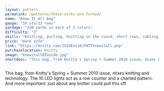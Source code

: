 ```yaml
---
layout: pattern
permalink: /patterns/these-socks-are-forked/
name: "Know It All Bag"
gauge: "10 sts/13 rows"
yardage: "220 yards in each of 2 colors"
difficulty: "3"
skills: "Knitting, purling, knitting in the round, short rows, cabling, lace, reading charts"
price: "more info"
link: "https://knitty.com/ISSUEss10/PATTknowitall.php"
purchaselocation: Knitty
image: "knowitallBIGside.jpg"
shortdesc: "This bag, from Knitty's Spring + Summer 2010 issue, mixes knitting and technology. The 10 LED lights act as a row counter and a charted pattern. And more important: just about any knitter could pull this off."
---
```


This bag, from Knitty's Spring + Summer 2010 issue, mixes knitting and technology. The 10 LED lights act as a row counter and a charted pattern. And more important: just about any knitter could pull this off.